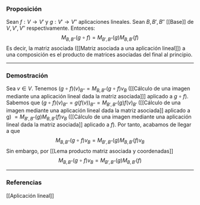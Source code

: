### Proposición

Sean $f: V \rightarrow V'$ y $g: V' \rightarrow V''$ aplicaciones lineales. Sean $B, B', B''$ [[Base]] de $V, V', V''$ respectivamente. Entonces:
$$M_{B,B''}(g \circ f) = M_{B', B''}(g)M_{B,B'}(f)$$
Es decir, la matriz asociada ([[Matriz asociada a una aplicación lineal]]) a una composición es el producto de matrices asociadas del final al principio. 

---
### Demostración

Sea $v \in V$. Tenemos $(g \circ f)(v)_{B''} = M_{B, B''}(g \circ f)v_B$ ([[Cálculo de una imagen mediante una aplicación lineal dada la matriz asociada]]] aplicado a $g \circ f$). Sabemos que $(g\circ f)(v)_{B''} = g(f(v))_{B''} = M_{B',B''} (g) f(v)_{B'}$ ([[Cálculo de una imagen mediante una aplicación lineal dada la matriz asociada]] aplicado a g) $= M_{B', B''} (g) M_{B,B'} (f) v_B$ ([[Cálculo de una imagen mediante una aplicación lineal dada la matriz asociada]] aplicado a $f$). Por tanto, acabamos de llegar a que $$M_{B, B''} (g \circ f)v_B = M_{B',B''}(g)M_{B,B'}(f)v_B$$Sin embargo, por [[Lema producto matriz asociada y coordenadas]]
$$M_{B,B''}(g \circ f)v_B = M_{B',B''}(g)M_{B,B'}(f)$$


---
### Referencias

[[Aplicación lineal]]
